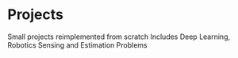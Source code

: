 # Projects
Small projects reimplemented from scratch 
Includes Deep Learning, Robotics Sensing and Estimation Problems

